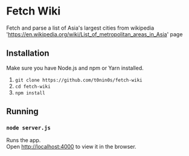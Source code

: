 
Fetch Wiki
=========

Fetch and parse a list of Asia's largest cities from wikipedia 'https://en.wikipedia.org/wiki/List_of_metropolitan_areas_in_Asia' page

## Installation

Make sure you have Node.js and npm or Yarn installed.

  1. `git clone https://github.com/t0nin0s/fetch-wiki`
  2. `cd fetch-wiki`
  3. `npm install`

## Running  

### `node server.js`

Runs the app. </br>
Open [http://localhost:4000](http://localhost:4000) to view it in the browser.
